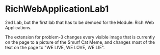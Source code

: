 # RichWebApplicationLab1
2nd Lab, but the first lab that has to be demoed for the Module: Rich Web Applications.

The extension for problem-3 changes every visible image that is currently on the page to a picture of the Smurf Cat Meme, and changes most of the text on the page to "WE LIVE, WE LOVE, WE LIE".
